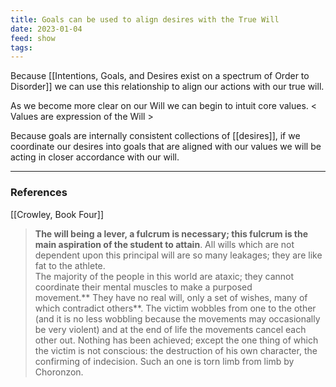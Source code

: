 ```yaml
---
title: Goals can be used to align desires with the True Will
date: 2023-01-04
feed: show
tags:
---
```


Because [[Intentions, Goals, and Desires exist on a spectrum of Order to Disorder]] we can use this relationship to align our actions with our true will.

As we become more clear on our Will we can begin to intuit core values. 
< Values are expression of the Will >

Because goals are internally consistent collections of [[desires]], if we coordinate our desires into goals that are aligned with our values we will be acting in closer accordance with our will.

___
### References
[[Crowley, Book Four]]
>**The will being a lever, a fulcrum is necessary; this fulcrum is the main aspiration of the student to attain**. All wills which are not dependent upon this principal will are so many leakages; they are like fat to the athlete.  
The majority of the people in this world are ataxic; they cannot coordinate their mental muscles to make a purposed movement.** They have no real will, only a set of wishes, many of which contradict others**. The victim wobbles from one to the other (and it is no less wobbling because the movements may occasionally be very violent) and at the end of life the movements cancel each other out. Nothing has been achieved; except the one thing of which the victim is not conscious: the destruction of his own character, the confirming of indecision. Such an one is torn limb from limb by Choronzon.